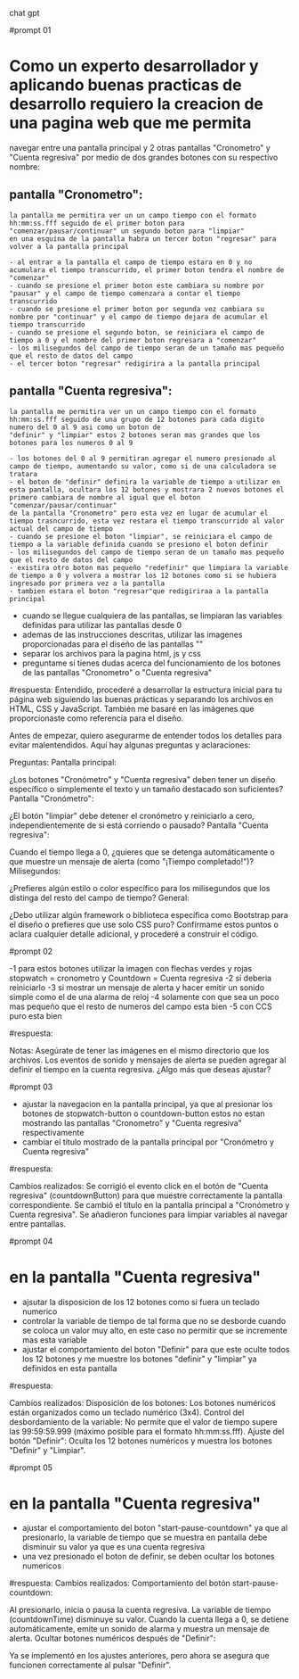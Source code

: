 chat gpt

#prompt 01

# Como un experto desarrollador y aplicando buenas practicas de desarrollo requiero la creacion de una pagina web que me permita
 navegar entre una pantalla principal y 2 otras pantallas "Cronometro" y "Cuenta regresiva" por medio de dos grandes botones con su respectivo nombre:
 
 ## pantalla "Cronometro":
    la pantalla me permitira ver un un campo tiempo con el formato hh:mm:ss.fff seguido de el primer boton para "comenzar/pausar/continuar" un segundo boton para "limpiar"
    en una esquina de la pantalla habra un tercer boton "regresar" para volver a la pantalla principal

    - al entrar a la pantalla el campo de tiempo estara en 0 y no acumulara el tiempo transcurrido, el primer boton tendra el nombre de "comenzar"
    - cuando se presione el primer boton este cambiara su nombre por "pausar" y el campo de tiempo comenzara a contar el tiempo transcurrido
    - cuando se presione el primer boton por segunda vez cambiara su nombre por "continuar" y el campo de tiempo dejara de acumular el tiempo transcurrido
    - cuando se presione el segundo boton, se reiniciara el campo de tiempo a 0 y el nombre del primer boton regresara a "comenzar"
    - los milisegundos del campo de tiempo seran de un tamaño mas pequeño que el resto de datos del campo
    - el tercer boton "regresar" redigirira a la pantalla principal

 ## pantalla "Cuenta regresiva":
    la pantalla me permitira ver un un campo tiempo con el formato hh:mm:ss.fff seguido de una grupo de 12 botones para cada digito numero del 0 al 9 asi como un boton de
    "definir" y "limpiar" estos 2 botones seran mas grandes que los botones para los numeros 0 al 9 
    
    - los botones del 0 al 9 permitiran agregar el numero presionado al campo de tiempo, aumentando su valor, como si de una calculadora se tratara
    - el boton de "definir" definira la variable de tiempo a utilizar en esta pantalla, ocultara los 12 botones y mostrara 2 nuevos botones el primero cambiara de nombre al igual que el boton "comenzar/pausar/continuar" 
    de la pantalla "Cronometro" pero esta vez en lugar de acumular el tiempo trasncurrido, esta vez restara el tiempo transcurrido al valor actual del campo de tiempo
    - cuando se presione el boton "limpiar", se reiniciara el campo de tiempo a la variable definida cuando se presiono el boton definir
    - los milisegundos del campo de tiempo seran de un tamaño mas pequeño que el resto de datos del campo
    - existira otro boton mas pequeño "redefinir" que limpiara la variable de tiempo a 0 y volvera a mostrar los 12 botones como si se hubiera ingresado por primera vez a la pantalla
    - tambien estara el boton "regresar"que redigiriraa a la pantalla principal

- cuando se llegue cualquiera de las pantallas, se limpiaran las variables definidas para utilizar las pantallas desde 0
- ademas de las instrucciones descritas, utilizar las imagenes proporcionadas para el diseño de las pantallas ""
- separar los archivos para la pagina html, js y css
- preguntame si tienes dudas acerca del funcionamiento de los botones de las pantallas "Cronometro" o "Cuenta regresiva"
 
 #respuesta:
Entendido, procederé a desarrollar la estructura inicial para tu página web siguiendo las buenas prácticas y separando los archivos en HTML, CSS y JavaScript. También me basaré en las imágenes que proporcionaste como referencia para el diseño.

Antes de empezar, quiero asegurarme de entender todos los detalles para evitar malentendidos. Aquí hay algunas preguntas y aclaraciones:

Preguntas:
Pantalla principal:

¿Los botones "Cronómetro" y "Cuenta regresiva" deben tener un diseño específico o simplemente el texto y un tamaño destacado son suficientes?
Pantalla "Cronómetro":

¿El botón "limpiar" debe detener el cronómetro y reiniciarlo a cero, independientemente de si está corriendo o pausado?
Pantalla "Cuenta regresiva":

Cuando el tiempo llega a 0, ¿quieres que se detenga automáticamente o que muestre un mensaje de alerta (como "¡Tiempo completado!")?
Milisegundos:

¿Prefieres algún estilo o color específico para los milisegundos que los distinga del resto del campo de tiempo?
General:

¿Debo utilizar algún framework o biblioteca específica como Bootstrap para el diseño o prefieres que use solo CSS puro?
Confírmame estos puntos o aclara cualquier detalle adicional, y procederé a construir el código.

#prompt 02

 -1 para estos botones utilizar la imagen con flechas verdes y rojas stopwatch = cronometro y Countdown = Cuenta regresiva
 -2 si deberia reiniciarlo
 -3 si mostrar un mensaje de alerta y hacer emitir un sonido simple como el de una alarma de reloj
 -4 solamente con que sea un poco mas pequeño que el resto de numeros del campo esta bien
 -5 con CCS puro esta bien

#respuesta:

Notas:
Asegúrate de tener las imágenes en el mismo directorio que los archivos.
Los eventos de sonido y mensajes de alerta se pueden agregar al definir el tiempo en la cuenta regresiva.
¿Algo más que deseas ajustar?


#prompt 03

 - ajustar la navegacion en la pantalla principal, ya que al presionar los botones de stopwatch-button  o  countdown-button
 estos no estan mostrando las pantallas "Cronometro" y "Cuenta regresiva" respectivamente
 - cambiar el titulo mostrado de la pantalla principal por "Cronómetro y Cuenta regresiva"

 #respuesta:

 Cambios realizados:
Se corrigió el evento click en el botón de "Cuenta regresiva" (countdownButton) para que muestre correctamente la pantalla correspondiente.
Se cambió el título en la pantalla principal a "Cronómetro y Cuenta regresiva".
Se añadieron funciones para limpiar variables al navegar entre pantallas.


#prompt 04
 # en la pantalla "Cuenta regresiva" 
 - ajsutar la disposicion de los 12 botones como si fuera un teclado numerico
 - controlar la variable de tiempo de tal forma que no se desborde cuando se coloca un valor muy alto, en este caso no permitir que se incremente mas esta variable
 - ajustar el comportamiento del boton "Definir" para que este oculte todos los 12 botones y me muestre los botones  "definir" y "limpiar" ya definidos en esta pantalla

 #respuesta:

 Cambios realizados:
Disposición de los botones: Los botones numéricos están organizados como un teclado numérico (3x4).
Control del desbordamiento de la variable: No permite que el valor de tiempo supere las 99:59:59.999 (máximo posible para el formato hh:mm:ss.fff).
Ajuste del botón "Definir": Oculta los 12 botones numéricos y muestra los botones "Definir" y "Limpiar".

#prompt 05
# en la pantalla "Cuenta regresiva" 
 - ajustar el comportamiento del boton  "start-pause-countdown" ya que al presionarlo, la variable de tiempo que se muestra en pantalla debe disminuir su valor ya que es una cuenta regresiva
 - una vez presionado el boton de definir, se deben ocultar los botones numericos
 
 #respuesta:
 Cambios realizados:
Comportamiento del botón start-pause-countdown:

Al presionarlo, inicia o pausa la cuenta regresiva.
La variable de tiempo (countdownTime) disminuye su valor.
Cuando la cuenta llega a 0, se detiene automáticamente, emite un sonido de alarma y muestra un mensaje de alerta.
Ocultar botones numéricos después de "Definir":

Ya se implementó en los ajustes anteriores, pero ahora se asegura que funcionen correctamente al pulsar "Definir".